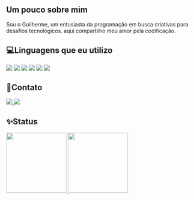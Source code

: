 ## Um pouco sobre mim

Sou o Guilherme, um entusiasta da programação em busca criativas para desafios tecnológicos. aqui compartilho meu amor pela codificação.

## 💻Linguagens que eu utilizo

<div style="display: inline_block">
  <img src="https://img.shields.io/badge/HTML-239120?style=for-the-badge&logo=html5&logoColor=white" />
  <img src="https://img.shields.io/badge/CSS-239120?&style=for-the-badge&logo=css3&logoColor=white" />
  <img src="https://img.shields.io/badge/JavaScript-F7DF1E?style=for-the-badge&logo=javascript&logoColor=black" />
  <img src="https://img.shields.io/badge/React-20232A?style=for-the-badge&logo=react&logoColor=61DAFB" />
  <img src="https://img.shields.io/badge/Tailwind_CSS-38B2AC?style=for-the-badge&logo=tailwind-css&logoColor=white" />
  <img src="https://img.shields.io/badge/Node.js-43853D?style=for-the-badge&logo=node.js&logoColor=white" />
</div>

## 🤵Contato

<a href="https://www.linkedin.com/in/guilherme-marques-68aa16267/" target="blank">
  <img src="https://img.shields.io/badge/LinkedIn-0077B5?style=for-the-badge&logo=linkedin&logoColor=white" />
</a>
<a href="mailto:guilhermehenrique12308@gmail.com" target="blank">
  <img src="https://img.shields.io/badge/Gmail-D14836?style=for-the-badge&logo=gmail&logoColor=white" />
<a>

## ✨Status

<a href="https://github.com/guilhermeHenrique08">
  <img height="160em" src="https://github-readme-stats.vercel.app/api?username=guilhermeHenrique08&show_icons=true&theme=dark&include_all_commits=true&count_private=true"/>
  <img height="160em" src="https://github-readme-stats.vercel.app/api/top-langs/?username=guilhermeHenrique08&layout=compact&langs_count=7&theme=dark"/>
<a>

